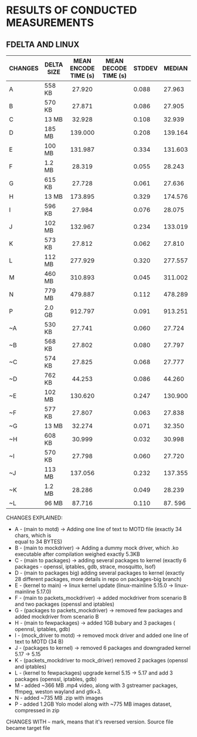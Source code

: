 # RESULTS OF CONDUCTED MEASUREMENTS #

## FDELTA AND LINUX ## 


| CHANGES | DELTA SIZE | MEAN ENCODE TIME (s) | MEAN DECODE TIME (s) |   STDDEV  |   MEDIAN |
| ---     |   ---      |       :---:          |     ---              |   ---     |   ---    |
| A       |  558 KB    |       27.920         |                      |  0.088    |  27.963  |
| B       |  570 KB    |       27.871         |                      |  0.086    |  27.905  |
| C       |  13  MB    |       32.928         |                      |  0.108    |  32.939  |
| D       |  185 MB    |       139.000        |                      |  0.208    |  139.164 |
| E       |  100 MB    |       131.987        |                      |  0.334    |  131.603 |
| F		  |  1.2 MB    |       28.319         |						 |  0.055    |  28.243  |
| G		  |  615 KB    |       27.728         |					     |  0.061    |  27.636  |
| H		  |  13  MB    |       173.895        |                      |  0.329    |  174.576 |
| I		  |  596 KB    |       27.984         |                      |  0.076    |   28.075 |
| J		  |  102 MB    |       132.967        |                      |  0.234    |  133.019 |
| K		  |  573 KB    |       27.812         |                      |  0.062    |   27.810 |
| L		  |  112 MB    |       277.929        |                      |  0.320    |  277.557 |
| M       |  460 MB    |       310.893        |                      | 0.045     |  311.002 |
| N       |  779 MB    |       479.887        |                      | 0.112     |  478.289 |
| P       |  2.0 GB    |       912.797        |                      | 0.091     |  913.251 |
| ~A      |  530 KB    |       27.741         |                      |  0.060    |  27.724  |
| ~B      |  568 KB    |       27.802         |                      |  0.080    |  27.797  |
| ~C      |  574 KB    |       27.825         |                      |  0.068    |  27.777  |
| ~D      |  762 KB    |       44.253         |                      |  0.086    |  44.260  |
| ~E      |  102 MB    |       130.620        |                      |  0.247    |  130.900 |
| ~F      |  577 KB    |       27.807         |						 |  0.063    |  27.838  |
| ~G      |  13 MB     |       32.274         |                      |  0.071    |  32.350  |
| ~H      |  608 KB    |       30.999         |                      |  0.032    |  30.998  |
| ~I      |  570 KB    |       27.798         |                      |  0.060    |  27.720  |
| ~J      |  113 MB    |       137.056        |                      |  0.232    |  137.355 |
| ~K      |  1.2 MB    |       28.286         |                      |  0.049    |  28.239  |
| ~L      |   96 MB    |       87.716         |                      |  0.110    |  87. 596 |


CHANGES EXPLAINED:
* A - (main to motd) -> Adding one line of text to MOTD file (exactly 34 chars, which is    
	equal to 34 BYTES)
* B - (main to mockdriver) -> Adding a dummy mock driver, which .ko executable after compilation			 weighed exactly 5.3KB
* C - (main to packages) -> adding several packages to kernel (exactly 6 packages - openssl, iptables,
	gdb, strace, mosquitto, lsof)
* D - (main to packages big) adding several packages to kernel (exactly 28 different packages, 
	more details in repo on packages-big branch)
* E - (kernel to main) -> linux kernel update (linux-mainline 5.15.0 -> linux-mainline 5.17.0)
* F - (main to packets_mockdriver) -> added mockdriver from scenario B and two packages (openssl and 
	iptables)
* G - (packages to packets_mockdriver) -> removed few packages and added mockdriver from scenario B
* H - (main to fewpackages) -> added 1GB bubary and 3 packages ( opennsl, iptables, gdb)
* I - (mock_driver to motd) -> removed mock driver and added one line of text to MOTD (34 B)
* J - (packages to kernel) -> removed 6 packages and downgraded kernel 5.17 -> 5.15
* K -  (packets_mockdriver to mock_driver) removed 2 packages (openssl and iptables) 
* L - (kernel to fewpackages) upgrade kernel 5.15 -> 5.17 and add 3 packages (openssl, iptables, gdb)
* M - added ~366 MB .mp4 video, along with 3 gstreamer packages, ffmpeg, weston wayland and gtk+3.
* N - added ~735 MB .zip with images
* P - added 1.2GB Yolo model along with ~775 MB images dataset, compressed in zip
  
CHANGES WITH `~` mark, means that it's reversed version. Source file became target file
